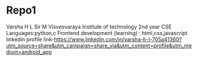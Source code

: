 # Repo1
Varsha H L
Sir M Visvesvaraya Institute of technology 
2nd year CSE
Languages:python,c
Frontend development (learning) : html,css,javascript
linkedin profile link-https://www.linkedin.com/in/varsha-h-l-705a41360?utm_source=share&utm_campaign=share_via&utm_content=profile&utm_medium=android_app
